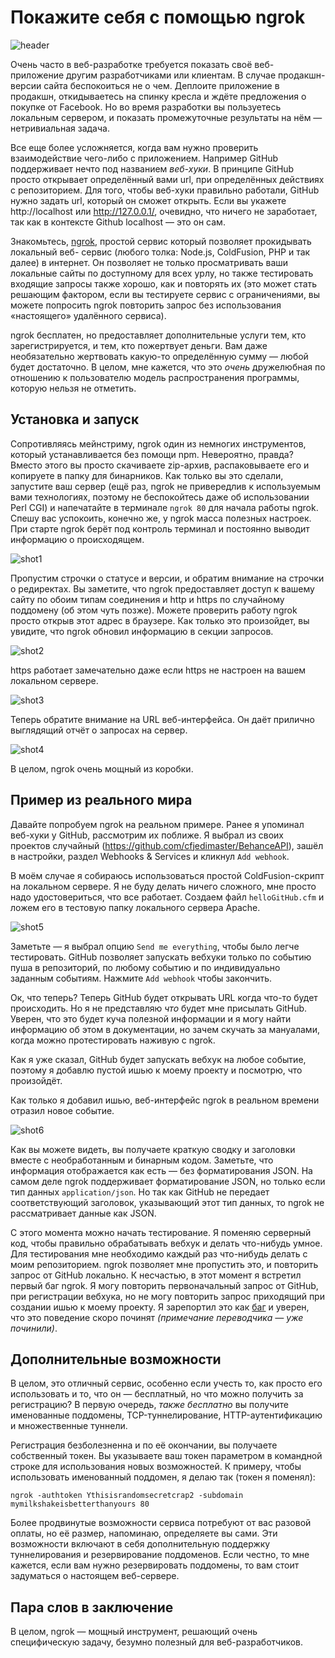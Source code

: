 # Покажите себя с помощью ngrok

![header][0]

Очень часто в веб-разработке требуется показать своё веб-приложение другим
разработчиками или клиентам. В случае продакшн-версии сайта беспокоиться не о
чем. Деплоите приложение в продакшн, откидываетесь на спинку кресла и ждёте
предложения о покупке от Facebook. Но во время разработки вы пользуетесь локальным
сервером, и показать промежуточные результаты на нём — нетривиальная задача.

Все еще более усложняется, когда вам нужно проверить взаимодействие чего-либо с 
приложением.  Например GitHub поддерживает нечто под названием _веб-хуки_. В принципе
GitHub просто открывает определённый вами url, при определённых действиях с репозиторием. 
Для того, чтобы веб-хуки правильно работали, GitHub нужно задать url, который он сможет 
открыть. Если вы укажете http://localhost или http://127.0.0.1/, очевидно, что ничего 
не заработает, так как в контексте Github localhost — это он сам.

Знакомьтесь, [ngrok][2], простой сервис который позволяет прокидывать локальный веб-
сервис (любого толка: Node.js, ColdFusion, PHP и так далее) в интернет. Он
позволяет не только просматривать ваши локальные сайты по доступному для всех урлу,
но также тестировать входящие запросы также хорошо, как и повторять их (это может
стать решающим фактором, если вы тестируете сервис с ограничениями, вы можете
попросить ngrok повторить запрос без использования «настоящего» удалённого сервиса).

ngrok бесплатен, но предоставляет дополнительные услуги тем, кто зарегистрируется, 
и тем, кто пожертвует деньги. Вам даже необязательно жертвовать какую-то определённую сумму — 
любой будет достаточно. В целом, мне кажется, что это *очень* дружелюбная по отношению к 
пользователю модель распространения программы, которую нельзя не отметить.


## Установка и запуск

Сопротивляясь мейнстриму, ngrok один из немногих инструментов, который устанавливается без помощи npm. Невероятно, правда? Вместо этого вы просто скачиваете zip-архив, распаковываете его и копируете в папку для бинарников. Как только вы это сделали, запустите ваш сервер (ещё раз, ngrok не привередлив к используемым вами технологиях, поэтому не беспокойтесь даже об использовании Perl CGI) и напечатайте в терминале `ngrok 80` для начала работы ngrok. Спешу вас успокоить, конечно же, у ngrok масса полезных настроек. При старте ngrok берёт под контроль терминал и постоянно выводит информацию о происходящем.

![shot1][3]

Пропустим строчки о статусе и версии, и обратим внимание на строчки о редиректах. Вы
заметите, что ngrok предоставляет доступ к вашему сайту по обоим типам соединения и
http и https по случайному поддомену (об этом чуть позже). Можете проверить работу
ngrok просто открыв этот адрес в браузере. Как только это произойдет, вы увидите, что
ngrok обновил информацию в секции запросов.

![shot2][4]

https работает замечательно даже если https не настроен на вашем локальном сервере.

![shot3][5]

Теперь обратите внимание на URL веб-интерфейса. Он даёт прилично выглядящий отчёт о
запросах на сервер.

![shot4][6]

В целом, ngrok очень мощный из коробки.


## Пример из реального мира

Давайте попробуем ngrok на реальном примере. Ранее я упоминал веб-хуки у GitHub,
рассмотрим их поближе. Я выбрал из своих проектов случайный
(<https://github.com/cfjedimaster/BehanceAPI>), зашёл в настройки, раздел Webhooks &
Services и кликнул `Add webhook`.

В моём случае я собираюсь использоваться простой ColdFusion-скрипт на локальном сервере. 
Я не буду делать ничего сложного, мне просто надо удостовериться, что все работает. 
Создаем файл `helloGitHub.cfm` и ложем его в тестовую папку локального сервера Apache.

![shot5][7]

Заметьте — я выбрал опцию `Send me everything`, чтобы было легче тестировать. GitHub 
позволяет запускать вебхуки только по событию пуша в репозиторий, по любому событию 
и по индивидуально заданным событиям. Нажмите `Add webhook` чтобы закончить.

Ок, что теперь? Теперь GitHub будет открывать URL когда что-то будет происходить. Но я
не представляю _что_ будет мне присылать GitHub. Уверен, что это будет куча полезной
информации и я могу найти информацию об этом в документации, но зачем скучать за
мануалами, когда можно протестировать наживую с ngrok.

Как я уже сказал, GitHub будет запускать вебхук на любое событие, поэтому я добавлю
пустой ишью к моему проекту и посмотрю, что произойдёт.

Как только я добавил ишью, веб-интерфейс ngrok в реальном времени отразил
новое событие.

![shot6][8]

Как вы можете видеть, вы получаете краткую сводку и заголовки вместе с
необработанным и бинарным кодом. Заметьте, что информация отображается как есть — без
форматирования JSON. На самом деле ngrok поддерживает форматирование JSON, но
только если тип данных `application/json`. Но так как GitHub не передает соответствующий 
заголовок, указывающий этот тип данных, то ngrok не рассматривает данные как JSON.

С этого момента можно начать тестирование. Я поменяю серверный код, чтобы правильно
обрабатывать вебхук и делать что-нибудь умное. Для тестирования мне необходимо каждый
раз что-нибудь делать с моим репозиторием. ngrok позволяет мне пропустить это, и
повторить запрос от GitHub локально. К несчастью, в этот момент я встретил 
первый баг ngrok. Я могу повторить первоначальный запрос от GitHub, при регистрации
вебхука, но не могу повторить запрос приходящий при создании ишью к моему проекту. Я
зарепортил это как [баг][9] и уверен, что это поведение скоро починят 
*(примечание переводчика — уже починили)*.

## Дополнительные возможности

В целом, это отличный сервис, особенно если учесть то, как просто его использовать и то, 
что он — бесплатный, но что можно получить за регистрацию? В первую очередь, _также
бесплатно_ вы получите именованные поддомены, TCP-туннелирование, HTTP-аутентификацию
и множественные туннели.

Регистрация безболезненна и по её окончании, вы получаете собственный токен. Вы
указываете ваш токен параметром в командной строке для использования новых
возможностей. К примеру, чтобы использовать именованный поддомен, я делаю так (токен я
поменял):

    ngrok -authtoken Ythisisrandomsecretcrap2 -subdomain mymilkshakeisbetterthanyours 80

Более продвинутые возможности сервиса потребуют от вас разовой оплаты, но её размер,
напоминаю, определяете вы сами. Эти возможности включают в себя дополнительную
поддержку туннелирования и резервирование поддоменов. Если честно, то мне кажется,
если вам нужно резервировать поддомены, то вам стоит задуматься о настоящем веб-сервере.


## Пара слов в заключение

В целом, ngrok — мощный инструмент, решающий очень специфическую задачу, безумно полезный
для веб-разработчиков.

 [0]: img/ngrok_header.jpg
 [1]: http://flippinawesome.org/authors/raymond-camden
 [2]: http://ngrok.com
 [3]: img/shot1.png
 [4]: img/shot2.png
 [5]: img/shot3.png
 [6]: img/shot4.png
 [7]: img/shot5.png
 [8]: img/shot6.png
 [9]: https://github.com/inconshreveable/ngrok/issues/118
